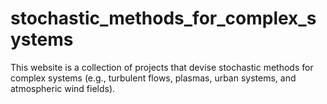 # stochastic_methods_for_complex_systems
This website is a collection of projects that devise stochastic methods for complex systems (e.g., turbulent flows, plasmas, urban systems, and atmospheric wind fields). 
